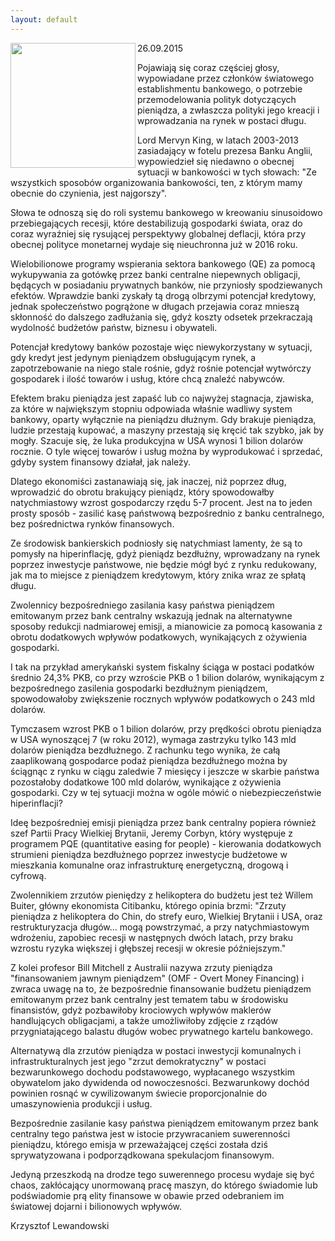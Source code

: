 ```yaml
---
layout: default
---
```

<img src="{{site.baseurl}}\articles\pictures\465.rurociag.jpg"  align="left" width="200"><!--225-->
<p>26.09.2015</p>
<p>Pojawiają się coraz częściej głosy, wypowiadane przez członków światowego establishmentu bankowego, o potrzebie przemodelowania polityk dotyczących pieniądza, a zwłaszcza polityki jego kreacji i wprowadzania na rynek w postaci długu.</p>
<p>Lord Mervyn King, w latach 2003-2013 zasiadający w fotelu prezesa Banku Anglii, wypowiedzieł się niedawno o obecnej sytuacji w bankowości w tych słowach: "Ze wszystkich sposobów organizowania bankowości, ten, z którym mamy obecnie do czynienia, jest najgorszy".</p>
<p>Słowa te odnoszą się do roli systemu bankowego w kreowaniu sinusoidowo przebiegających recesji, które destabilizują gospodarki świata, oraz do coraz wyraźniej się rysującej perspektywy globalnej deflacji, która przy obecnej polityce monetarnej wydaje się nieuchronna już w 2016 roku.</p>
<p>Wielobilionowe programy wspierania sektora bankowego (QE) za pomocą wykupywania za gotówkę przez banki centralne niepewnych obligacji, będących w posiadaniu prywatnych banków, nie przyniosły spodziewanych efektów. Wprawdzie banki zyskały tą drogą olbrzymi potencjał kredytowy, jednak społeczeństwo pogrążone w długach przejawia coraz mnieszą skłonność do dalszego zadłużania się, gdyż koszty odsetek przekraczają wydolność budżetów państw, biznesu i obywateli.</p>
<p>Potencjał kredytowy banków pozostaje więc niewykorzystany w sytuacji, gdy kredyt jest jedynym pieniądzem obsługującym rynek, a zapotrzebowanie na niego stale rośnie, gdyż rośnie potencjał wytwórczy gospodarek i ilość towarów i usług, które chcą znaleźć nabywców.</p>
<p>Efektem braku pieniądza jest zapaść lub co najwyżej stagnacja, zjawiska, za które w największym stopniu odpowiada właśnie wadliwy system bankowy, oparty wyłącznie na pieniądzu dłużnym. Gdy brakuje pieniądza, ludzie przestają kupować, a maszyny przestają się kręcić tak szybko, jak by mogły. Szacuje się, że luka produkcyjna w USA wynosi 1 bilion dolarów rocznie. O tyle więcej towarów i usług można by wyprodukować i sprzedać, gdyby system finansowy działał, jak należy.</p>
<p>Dlatego ekonomiści zastanawiają się, jak inaczej, niż poprzez dług, wprowadzić do obrotu brakujący pieniądz, który spowodowałby natychmiastowy wzrost gospodarczy rzędu 5-7 procent. Jest na to jeden prosty sposób - zasilić kasę państwową bezpośrednio z banku centralnego, bez pośrednictwa rynków finansowych.</p>
<p>Ze środowisk bankierskich podniosły się natychmiast lamenty, że są to pomysły na hiperinflację, gdyż pieniądz bezdłużny, wprowadzany na rynek poprzez inwestycje państwowe, nie będzie mógł być z rynku redukowany, jak ma to miejsce z pieniądzem kredytowym, który znika wraz ze spłatą długu.</p>
<p>Zwolennicy bezpośredniego zasilania kasy państwa pieniądzem emitowanym przez bank centralny wskazują jednak na alternatywne sposoby redukcji nadmiarowej emisji, a mianowicie za pomocą kasowania z obrotu dodatkowych wpływów podatkowych, wynikających z ożywienia gospodarki.</p>
<p>I tak na przykład amerykański system fiskalny ściąga w postaci podatków średnio 24,3% PKB, co przy wzroście PKB o 1 bilion dolarów, wynikającym z bezpośrednego zasilenia gospodarki bezdłużnym pieniądzem, spowodowałoby zwiększenie rocznych wpływów podatkowych o 243 mld dolarów.</p>
<p>Tymczasem wzrost PKB o 1 bilion dolarów, przy prędkości obrotu pieniądza w USA wynoszącej 7 (w roku 2012), wymaga zastrzyku tylko 143 mld dolarów pieniądza bezdłużnego. Z rachunku tego wynika, że całą zaaplikowaną gospodarce podaż pieniądza bezdłużnego można by ściągnąc z rynku w ciągu zaledwie 7 miesięcy i jeszcze w skarbie państwa pozostałoby dodatkowe 100 mld dolarów, wynikające z ożywienia gospodarki. Czy w tej sytuacji można w ogóle mówić o niebezpieczeństwie hiperinflacji?</p>
<p>Ideę bezpośredniej emisji pieniądza przez bank centralny popiera również szef Partii Pracy Wielkiej Brytanii, Jeremy Corbyn, który występuje z programem PQE (quantitative easing for people) - kierowania dodatkowych strumieni pieniądza bezdłużnego poprzez inwestycje budżetowe w mieszkania komunalne oraz infrastrukturę energetyczną, drogową i cyfrową.</p>
<p>Zwolennikiem zrzutów pieniędzy z helikoptera do budżetu jest też Willem Buiter, główny ekonomista Citibanku, którego opinia brzmi: "Zrzuty pieniądza z helikoptera do Chin, do strefy euro, Wielkiej Brytanii i USA, oraz restrukturyzacja długów... mogą powstrzymać, a przy natychmiastowym wdrożeniu, zapobiec recesji w następnych dwóch latach, przy braku wzrostu ryzyka większej i głębszej recesji w okresie późniejszym."</p>
<p>Z kolei profesor Bill Mitchell z Australii nazywa zrzuty pieniądza "finansowaniem jawnym pieniądzem" (OMF - Overt Money Financing) i zwraca uwagę na to, że bezpośrednie finansowanie budżetu pieniądzem emitowanym przez bank centralny jest tematem tabu w środowisku finansistów, gdyż pozbawiłoby krociowych wpływów maklerów handlujących obligacjami, a także umożliwiłoby zdjęcie z rządów przygniatającego balastu długów wobec prywatnego kartelu bankowego.</p>
<p>Alternatywą dla zrzutów pieniądza w postaci inwestycji komunalnych i infrastrukturalnych jest jego "zrzut demokratyczny" w postaci bezwarunkowego dochodu podstawowego, wypłacanego wszystkim obywatelom jako dywidenda od nowoczesności. Bezwarunkowy dochód powinien rosnąć w cywilizowanym świecie proporcjonalnie do umaszynowienia produkcji i usług.</p>
<p>Bezpośrednie zasilanie kasy państwa pieniądzem emitowanym przez bank centralny tego państwa jest w istocie przywracaniem suwerenności pieniądzu, którego emisja w przeważającej części została dziś sprywatyzowana i podporządkowana spekulacjom finansowym.</p>
<p>Jedyną przeszkodą na drodze tego suwerennego procesu wydaje się być chaos, zakłócający unormowaną pracę maszyn, do którego świadomie lub podświadomie prą elity finansowe w obawie przed odebraniem im światowej dojarni i bilionowych wpływów.</p>
<p>Krzysztof Lewandowski</p>